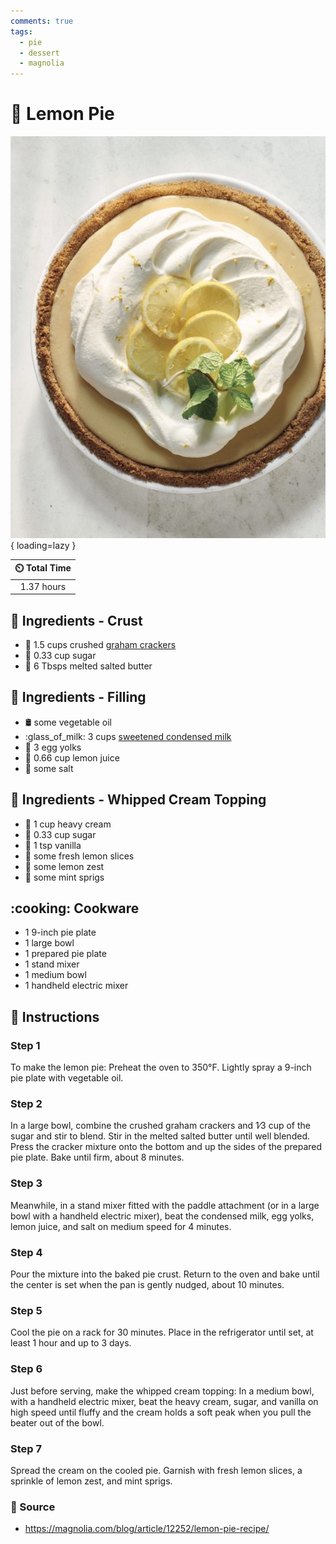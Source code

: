 ```yaml
---
comments: true
tags:
  - pie
  - dessert
  - magnolia
---
```

# :pie: Lemon Pie

![Lemon Pie](../../assets/images/lemon-pie.jpg){ loading=lazy }

| :timer_clock: Total Time |
|:-----------------------: |
| 1.37 hours |

## :salt: Ingredients - Crust

- :cookie: 1.5 cups crushed [graham crackers][1]
- :candy: 0.33 cup sugar
- :butter: 6 Tbsps melted salted butter

## :salt: Ingredients - Filling

- :oil_drum: some vegetable oil
- :glass_of_milk: 3 cups [sweetened condensed milk][2]
- :egg: 3 egg yolks
- :lemon: 0.66 cup lemon juice
- :salt: some salt

## :salt: Ingredients - Whipped Cream Topping

- :icecream: 1 cup heavy cream
- :candy: 0.33 cup sugar
- :icecream: 1 tsp vanilla
- :lemon: some fresh lemon slices
- :lemon: some lemon zest
- :herb: some mint sprigs

## :cooking: Cookware

- 1 9-inch pie plate
- 1 large bowl
- 1 prepared pie plate
- 1 stand mixer
- 1 medium bowl
- 1 handheld electric mixer

## :pencil: Instructions

### Step 1

To make the lemon pie: Preheat the oven to 350°F. Lightly spray a 9-inch pie plate with vegetable oil.

### Step 2

In a large bowl, combine the crushed graham crackers and 1∕3 cup of the sugar and stir to blend. Stir in the melted
salted butter until well blended. Press the cracker mixture onto the bottom and up the sides of the prepared pie
plate. Bake until firm, about 8 minutes.

### Step 3

Meanwhile, in a stand mixer fitted with the paddle attachment (or in a large bowl with a handheld electric mixer), beat
the condensed milk, egg yolks, lemon juice, and salt on medium speed for 4 minutes.

### Step 4

Pour the mixture into the baked pie crust. Return to the oven and bake until the center is set when the pan is gently
nudged, about 10 minutes.

### Step 5

Cool the pie on a rack for 30 minutes. Place in the refrigerator until set, at least 1 hour and up to 3 days.

### Step 6

Just before serving, make the whipped cream topping: In a medium bowl, with a handheld electric mixer, beat the heavy
cream, sugar, and vanilla on high speed until fluffy and the cream holds a soft peak when you pull the beater out of
the bowl.

### Step 7

Spread the cream on the cooled pie. Garnish with fresh lemon slices, a sprinkle of lemon zest, and mint sprigs.

### :link: Source

- <https://magnolia.com/blog/article/12252/lemon-pie-recipe/>

[1]: <../../ingredients/graham-crackers.md>
[2]: <../../ingredients/sweetened-condensed-milk.md>
